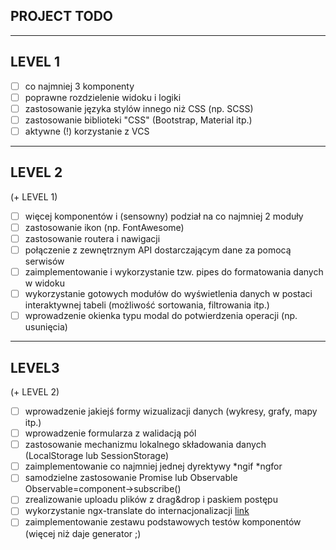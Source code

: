 ## PROJECT TODO

-------------------------------------------------------------------------------
LEVEL 1
-------------------------------------------------------------------------------
- [ ] co najmniej 3 komponenty
- [ ] poprawne rozdzielenie widoku i logiki
- [ ] zastosowanie języka stylów innego niż CSS (np. SCSS)
- [ ] zastosowanie biblioteki "CSS" (Bootstrap, Material itp.)
- [ ] aktywne (!) korzystanie z VCS

-------------------------------------------------------------------------------
LEVEL 2
-------------------------------------------------------------------------------
(+ LEVEL 1)
- [ ] więcej komponentów i (sensowny) podział na co najmniej 2 moduły
- [ ] zastosowanie ikon (np. FontAwesome)
- [ ] zastosowanie routera i nawigacji
- [ ] połączenie z zewnętrznym API dostarczającym dane za pomocą serwisów
- [ ] zaimplementowanie i wykorzystanie tzw. pipes do formatowania danych w widoku
- [ ] wykorzystanie gotowych modułów do wyświetlenia danych w postaci interaktywnej
  tabeli (możliwość sortowania, filtrowania itp.) 
- [ ] wprowadzenie okienka typu modal do potwierdzenia operacji (np. usunięcia)

-------------------------------------------------------------------------------
LEVEL3
-------------------------------------------------------------------------------
(+ LEVEL 2)
- [ ] wprowadzenie jakiejś formy wizualizacji danych (wykresy, grafy, mapy itp.)
- [ ] wprowadzenie formularza z walidacją pól
- [ ] zastosowanie mechanizmu lokalnego składowania danych (LocalStorage lub 
  SessionStorage)
- [ ] zaimplementowanie co najmniej jednej dyrektywy *ngif *ngfor
- [ ] samodzielne zastosowanie Promise lub Observable Observable=component->subscribe()
- [ ] zrealizowanie uploadu plików z drag&drop i paskiem postępu
- [ ] wykorzystanie ngx-translate do internacjonalizacji [link](https://github.com/ngx-translate/core)
- [ ] zaimplementowanie zestawu podstawowych testów komponentów (więcej niż daje 
  generator ;)
